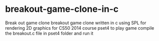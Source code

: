 # breakout-game-clone-in-c
Break out game clone
breakout game clone  written in c using SPL for rendering 2D graphics
for CS50 2014 course pset4
to play game compile the breakout.c file in pset4 folder and run it
